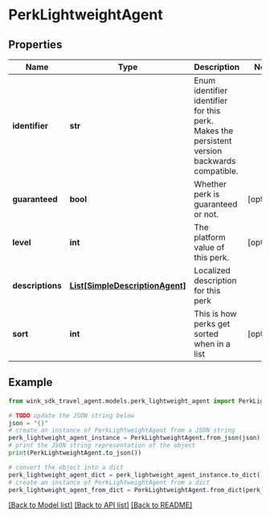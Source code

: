 # PerkLightweightAgent


## Properties

Name | Type | Description | Notes
------------ | ------------- | ------------- | -------------
**identifier** | **str** | Enum identifier identifier for this perk. Makes the persistent version backwards compatible. | 
**guaranteed** | **bool** | Whether perk is guaranteed or not. | [optional] 
**level** | **int** | The platform value of this perk. | [optional] 
**descriptions** | [**List[SimpleDescriptionAgent]**](SimpleDescriptionAgent.md) | Localized description for this perk | 
**sort** | **int** | This is how perks get sorted when in a list | [optional] 

## Example

```python
from wink_sdk_travel_agent.models.perk_lightweight_agent import PerkLightweightAgent

# TODO update the JSON string below
json = "{}"
# create an instance of PerkLightweightAgent from a JSON string
perk_lightweight_agent_instance = PerkLightweightAgent.from_json(json)
# print the JSON string representation of the object
print(PerkLightweightAgent.to_json())

# convert the object into a dict
perk_lightweight_agent_dict = perk_lightweight_agent_instance.to_dict()
# create an instance of PerkLightweightAgent from a dict
perk_lightweight_agent_from_dict = PerkLightweightAgent.from_dict(perk_lightweight_agent_dict)
```
[[Back to Model list]](../README.md#documentation-for-models) [[Back to API list]](../README.md#documentation-for-api-endpoints) [[Back to README]](../README.md)


